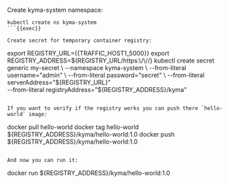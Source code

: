 Create kyma-system namespace:
```
kubectl create ns kyma-system
```{{exec}}

Create secret for temporary container registry:
```
export REGISTRY_URL={{TRAFFIC_HOST1_5000}}
export REGISTRY_ADDRESS=${REGISTRY_URL/https:\/\//}
kubectl create secret generic my-secret \
    --namespace kyma-system \
    --from-literal username="admin" \
    --from-literal password="secret" \
    --from-literal serverAddress="${REGISTRY_URL}" \
    --from-literal registryAddress="${REGISTRY_ADDRESS}/kyma"
```{{exec}}

If you want to verify if the registry works you can push there `hello-world` image:
```
docker pull hello-world
docker tag hello-world ${REGISTRY_ADDRESS}/kyma/hello-world:1.0
docker push ${REGISTRY_ADDRESS}/kyma/hello-world:1.0
```{{exec}}

And now you can run it:
```
docker run ${REGISTRY_ADDRESS}/kyma/hello-world:1.0
```{{exec}}